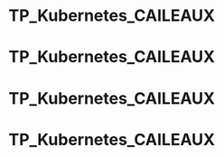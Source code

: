 # TP_Kubernetes_CAILEAUX
# TP_Kubernetes_CAILEAUX
# TP_Kubernetes_CAILEAUX
# TP_Kubernetes_CAILEAUX
